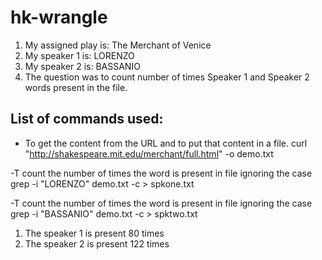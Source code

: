 # hk-wrangle

1. My assigned play is: The Merchant of Venice
1. My speaker 1 is: LORENZO
1. My speaker 2 is: BASSANIO
1. The question was to count number of times Speaker 1 and Speaker 2 words present in the file.

## List of commands used:
- To get the content from the URL and to put that content in a file.
curl "http://shakespeare.mit.edu/merchant/full.html" -o demo.txt

-T count the number of times the word is present in file ignoring the case
grep -i "LORENZO" demo.txt -c > spkone.txt

-T count the number of times the word is present in file ignoring the case
grep -i "BASSANIO" demo.txt -c > spktwo.txt

1. The speaker 1 is present 80 times
1. The speaker 2 is present 122 times




